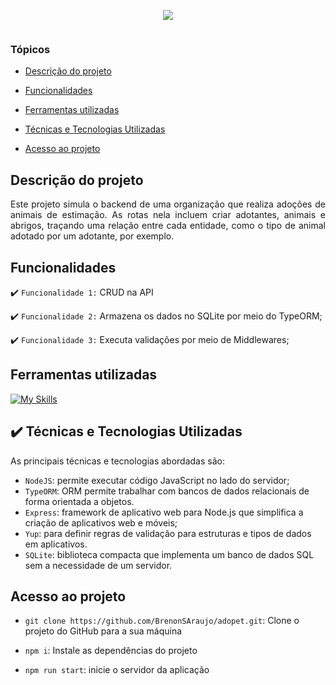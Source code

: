 <p align="center">
<img src="https://github.com/user-attachments/assets/af79f477-189c-44cf-9fd0-52afc52e0fa1"/>
<p align="center">
<img loading="lazy" src="http://img.shields.io/static/v1?label=STATUS&message=ABERTO%20PARA%20DESENVOLVIMENTO&color=GREEN&style=for-the-badge" alt="" style="max-width: 100%;"/>
</p>

### Tópicos 

- [Descrição do projeto](#descrição-do-projeto)

- [Funcionalidades](#funcionalidades)

- [Ferramentas utilizadas](#ferramentas-utilizadas)

- [Técnicas e Tecnologias Utilizadas](#técnicas-e-tecnologias-utilizadas)

- [Acesso ao projeto](#acesso-ao-projeto)

## Descrição do projeto 

<p align="justify">
 Este projeto simula o backend de uma organização que realiza adoções de animais de estimação. As rotas nela incluem criar adotantes, animais e abrigos, traçando uma relação entre cada entidade, como o tipo de animal adotado por um adotante, por exemplo.
</p>

## Funcionalidades

:heavy_check_mark: `Funcionalidade 1:` CRUD na API

:heavy_check_mark: `Funcionalidade 2:` Armazena os dados no SQLite por meio do TypeORM;

:heavy_check_mark: `Funcionalidade 3:` Executa validações por meio de Middlewares;


## Ferramentas utilizadas
[![My Skills](https://skillicons.dev/icons?i=nodejs,ts,express,sqlite,orm)](https://skillicons.dev)

###

## ✔️ Técnicas e Tecnologias Utilizadas

As principais técnicas e tecnologias abordadas são:

- `NodeJS`: permite executar código JavaScript no lado do servidor;
- `TypeORM`: ORM permite trabalhar com bancos de dados relacionais de forma orientada a objetos.
- `Express`: framework de aplicativo web para Node.js que simplifica a criação de aplicativos web e móveis;
- `Yup`:  para definir regras de validação para estruturas e tipos de dados em aplicativos.
- `SQLite`: biblioteca compacta que implementa um banco de dados SQL sem a necessidade de um servidor.


## Acesso ao projeto
  - ``git clone https://github.com/BrenonSAraujo/adopet.git``: Clone o projeto do GitHub para a sua máquina
  
  - ``npm i``: Instale as dependências do projeto
  
  - ``npm run start``: inicie o servidor da aplicação
    


